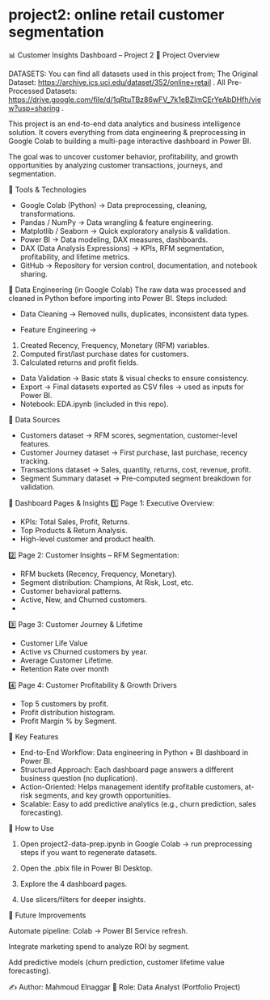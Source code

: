 # project2: online retail customer segmentation

📊 Customer Insights Dashboard – Project 2
🔹 Project Overview

DATASETS: You can find all datasets used in this project from;
The Original Dataset:  https://archive.ics.uci.edu/dataset/352/online+retail .
All Pre-Processed Datasets: https://drive.google.com/file/d/1qRtuTBz86wFV_7k1eBZlmCErYeAbDHfh/view?usp=sharing .

This project is an end-to-end data analytics and business intelligence solution. It covers everything from data engineering & preprocessing in Google Colab to building a multi-page interactive dashboard in Power BI.

The goal was to uncover customer behavior, profitability, and growth opportunities by analyzing customer transactions, journeys, and segmentation.

🔹 Tools & Technologies

* Google Colab (Python) → Data preprocessing, cleaning, transformations.
* Pandas / NumPy → Data wrangling & feature engineering.
* Matplotlib / Seaborn → Quick exploratory analysis & validation.
* Power BI → Data modeling, DAX measures, dashboards.
* DAX (Data Analysis Expressions) → KPIs, RFM segmentation, profitability, and lifetime metrics.
* GitHub → Repository for version control, documentation, and notebook sharing.

🔹 Data Engineering (in Google Colab)
The raw data was processed and cleaned in Python before importing into Power BI. Steps included:

* Data Cleaning → Removed nulls, duplicates, inconsistent data types.

* Feature Engineering →
1. Created Recency, Frequency, Monetary (RFM) variables.
2. Computed first/last purchase dates for customers.
3. Calculated returns and profit fields.

* Data Validation → Basic stats & visual checks to ensure consistency.
* Export → Final datasets exported as CSV files → used as inputs for Power BI.
* Notebook: EDA.ipynb (included in this repo).

🔹 Data Sources

* Customers dataset → RFM scores, segmentation, customer-level features.
* Customer Journey dataset → First purchase, last purchase, recency tracking.
* Transactions dataset → Sales, quantity, returns, cost, revenue, profit.
* Segment Summary dataset → Pre-computed segment breakdown for validation.

🔹 Dashboard Pages & Insights
1️⃣ Page 1: Executive Overview: 

* KPIs: Total Sales, Profit, Returns.
* Top Products & Return Analysis.
* High-level customer and product health.

2️⃣ Page 2: Customer Insights – RFM Segmentation:

* RFM buckets (Recency, Frequency, Monetary).
* Segment distribution: Champions, At Risk, Lost, etc.
* Customer behavioral patterns.
* Active, New, and Churned customers.
* 
3️⃣ Page 3: Customer Journey & Lifetime

* Customer Life Value
* Active vs Churned customers by year.
* Average Customer Lifetime.
* Retention Rate over month

4️⃣ Page 4: Customer Profitability & Growth Drivers

* Top 5 customers by profit.
* Profit distribution histogram.
* Profit Margin % by Segment.


🔹 Key Features

* End-to-End Workflow: Data engineering in Python + BI dashboard in Power BI.
* Structured Approach: Each dashboard page answers a different business question (no duplication).
* Action-Oriented: Helps management identify profitable customers, at-risk segments, and key growth opportunities.
* Scalable: Easy to add predictive analytics (e.g., churn prediction, sales forecasting).

🔹 How to Use

1. Open project2-data-prep.ipynb in Google Colab → run preprocessing steps if you want to regenerate datasets.

2. Open the .pbix file in Power BI Desktop.

3. Explore the 4 dashboard pages.

4. Use slicers/filters for deeper insights.

🔹 Future Improvements

Automate pipeline: Colab → Power BI Service refresh.

Integrate marketing spend to analyze ROI by segment.

Add predictive models (churn prediction, customer lifetime value forecasting).

✍️ Author: Mahmoud Elnaggar
🎯 Role: Data Analyst (Portfolio Project)

